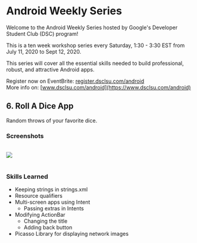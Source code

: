 # Android Weekly Series

Welcome to the Android Weekly Series hosted by Google's Developer Student Club (DSC) program!

This is a ten week workshop series every Saturday, 1:30 - 3:30 EST from July 11, 2020 to Sept 12, 2020.

This series will cover all the essential skills needed to build professional, robust, and attractive Android apps.

Register now on EventBrite: [register.dsclsu.com/android](https://register.dsclsu.com/android) <br>
More info on: [www.dsclsu.com/android](https://www.dsclsu.com/android)

## 6. Roll A Dice App

Random throws of your favorite dice.

### Screenshots
<br>
<img src="images/screenshot.gif">

<br>
<br>

### Skills Learned

* Keeping strings in strings.xml
* Resource qualifiers
* Multi-screen apps using Intent
  * Passing extras in Intents
* Modifying ActionBar
  * Changing the title
  * Adding back button
* Picasso Library for displaying network images
